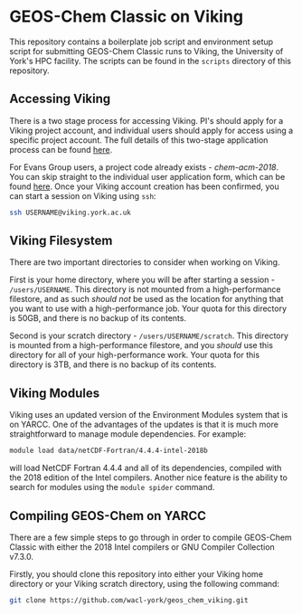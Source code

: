 # GEOS-Chem Classic on Viking
This repository contains a boilerplate job script and environment setup script for submitting GEOS-Chem Classic runs to Viking, the University of York's HPC facility. The scripts can be found in the `scripts` directory of this repository.

## Accessing Viking
There is a two stage process for accessing Viking. PI's should apply for a Viking project account, and individual users should apply for access using a specific project account. The full details of this two-stage application process can be found [here](https://wiki.york.ac.uk/display/RHPC/VK1%29+How+to+access+Viking).

For Evans Group users, a project code already exists - *chem-acm-2018*. You can skip straight to the individual user application form, which can be found [here](https://goo.gl/forms/0Uhl5sIOhFlYtZc63). Once your Viking account creation has been confirmed, you can start a session on Viking using `ssh`:

```bash
ssh USERNAME@viking.york.ac.uk
```

## Viking Filesystem
There are two important directories to consider when working on Viking.

First is your home directory, where you will be after starting a session - `/users/USERNAME`. This directory is not mounted from a high-performance filestore, and as such *should not* be used as the location for anything that you want to use with a high-performance job. Your quota for this directory is 50GB, and there is no backup of its contents.

Second is your scratch directory - `/users/USERNAME/scratch`. This directory is mounted from a high-performance filestore, and you *should* use this directory for all of your high-performance work. Your quota for this directory is 3TB, and there is no backup of its contents.

## Viking Modules
Viking uses an updated version of the Environment Modules system that is on YARCC. One of the advantages of the updates is that it is much more straightforward to manage module dependencies. For example:

```bash
module load data/netCDF-Fortran/4.4.4-intel-2018b
```

will load NetCDF Fortran 4.4.4 and all of its dependencies, compiled with the 2018 edition of the Intel compilers. Another nice feature is the ability to search for modules using the `module spider` command.

## Compiling GEOS-Chem on YARCC
There are a few simple steps to go through in order to compile GEOS-Chem Classic with either the 2018 Intel compilers or GNU Compiler Collection v7.3.0.

Firstly, you should clone this repository into either your Viking home directory or your Viking scratch directory, using the following command:

```bash
git clone https://github.com/wacl-york/geos_chem_viking.git
```
